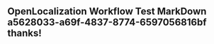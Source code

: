 <properties
ms.topic="hero-topic"
ms.test1="hero-topic"
ms.test2="test"/>

## OpenLocalization Workflow Test MarkDown a5628033-a69f-4837-8774-6597056816bf thanks!
